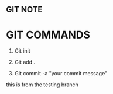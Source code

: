 ## GIT NOTE

# GIT COMMANDS

1.  Git init

2. Git add .

3. Git commit -a "your commit message"

this is from the testing branch